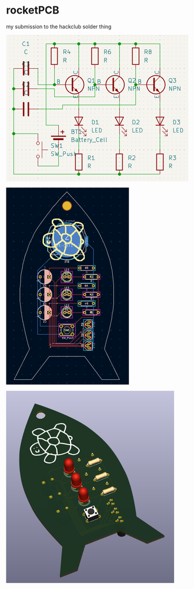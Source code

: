# rocketPCB
my submission to the hackclub solder thing

![Schematic View](/rocketShip/SchematicView.png)

![PCB View](/rocketShip/PCBView.png)

![3D View](/rocketShip/3DView.png)
